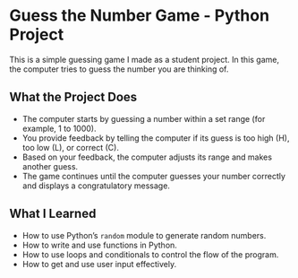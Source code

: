 # Guess the Number Game - Python Project

This is a simple guessing game I made as a student project. In this game, the computer tries to guess the number you are thinking of.

## What the Project Does

- The computer starts by guessing a number within a set range (for example, 1 to 1000).
- You provide feedback by telling the computer if its guess is too high (H), too low (L), or correct (C).
- Based on your feedback, the computer adjusts its range and makes another guess.
- The game continues until the computer guesses your number correctly and displays a congratulatory message.

## What I Learned

- How to use Python’s `random` module to generate random numbers.
- How to write and use functions in Python.
- How to use loops and conditionals to control the flow of the program.
- How to get and use user input effectively.